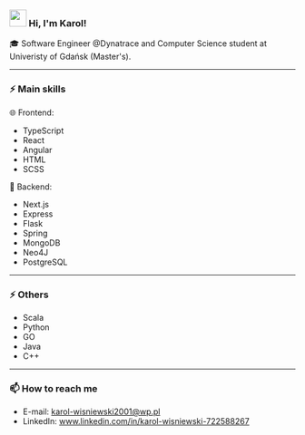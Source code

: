 ### <img src="https://media.giphy.com/media/hvRJCLFzcasrR4ia7z/giphy.gif" width="30px"> Hi, I'm Karol!
🎓 Software Engineer @Dynatrace and Computer Science student at Univeristy of Gdańsk (Master's).

-----------------------------------------------------------------------------------------------------------------------------------------------------------------------

### ⚡ Main skills 


🌐 Frontend:

- TypeScript
- React
- Angular
- HTML
- SCSS

🔰 Backend:

- Next.js
- Express
- Flask
- Spring
- MongoDB
- Neo4J
- PostgreSQL

-----------------------------------------------------------------------------------------------------------------------------------------------------------------------
### ⚡ Others

- Scala
- Python
- GO
- Java
- C++

-----------------------------------------------------------------------------------------------------------------------------------------------------------------------
### 📫 How to reach me

- E-mail: karol-wisniewski2001@wp.pl
- LinkedIn: www.linkedin.com/in/karol-wisniewski-722588267
